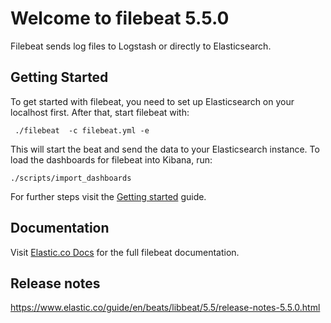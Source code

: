 # Welcome to filebeat 5.5.0

Filebeat sends log files to Logstash or directly to Elasticsearch.

## Getting Started

To get started with filebeat, you need to set up Elasticsearch on your localhost first. After that, start filebeat with:

     ./filebeat  -c filebeat.yml -e

This will start the beat and send the data to your Elasticsearch instance. To load the dashboards for filebeat into Kibana, run:

    ./scripts/import_dashboards

For further steps visit the [Getting started](https://www.elastic.co/guide/en/beats/filebeat/5.5/filebeat-getting-started.html) guide.

## Documentation

Visit [Elastic.co Docs](https://www.elastic.co/guide/en/beats/filebeat/5.5/index.html) for the full filebeat documentation.

## Release notes

https://www.elastic.co/guide/en/beats/libbeat/5.5/release-notes-5.5.0.html
